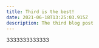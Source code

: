 ```yaml
---
title: Third is the best!
date: 2021-06-18T13:25:03.915Z
description: The third blog post
---
```


3333333333333